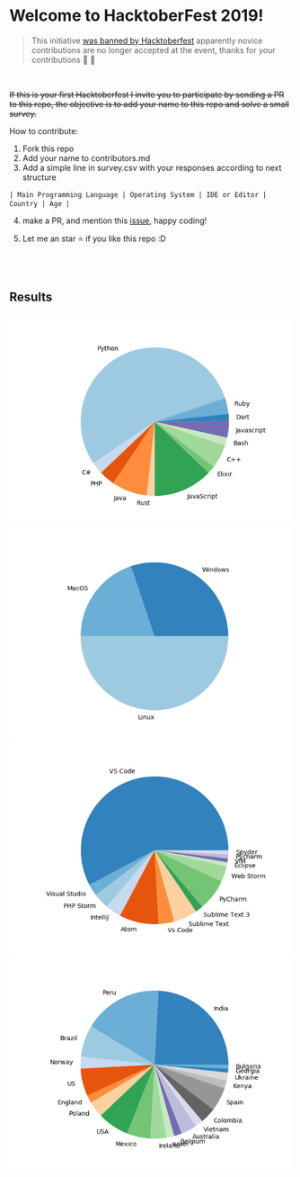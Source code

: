 # Welcome to HacktoberFest 2019!

> This initiative [was banned by Hacktoberfest](https://github.com/joelibaceta/hacktoberfest-training-2019/issues/43) apparently novice contributions are no longer accepted at the event, thanks for your contributions  :cop: :bow:

<br/>

~~If this is your first Hacktoberfest I invite you to participate by sending a PR to this repo, the objective is to add your name to this repo and solve a small survey.~~

How to contribute:

1. Fork this repo
2. Add your name to contributors.md
3. Add a simple line in survey.csv with your responses according to next structure

```
| Main Programming Language | Operating System | IDE or Editor | Country | Age | 
```

4. make a PR, and mention this [issue](https://github.com/joelibaceta/hacktoberfest-2019/issues/2),  happy coding!

5. Let me an star :star: if you like this repo :D


<br/><br/>

## Results

![Languages](/output/pie_00.png?random=1)
![Languages](/output/pie_10.png?random=1)
![Languages](/output/pie_20.png?random=1)
![Languages](/output/pie_30.png?random=1)

